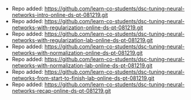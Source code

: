 
- Repo added: https://github.com/learn-co-students/dsc-tuning-neural-networks-intro-online-ds-pt-081219.git
- Repo added: https://github.com/learn-co-students/dsc-tuning-neural-networks-with-regularization-online-ds-pt-081219.git
- Repo added: https://github.com/learn-co-students/dsc-tuning-neural-networks-with-regularization-lab-online-ds-pt-081219.git
- Repo added: https://github.com/learn-co-students/dsc-tuning-neural-networks-with-normalization-online-ds-pt-081219.git
- Repo added: https://github.com/learn-co-students/dsc-tuning-neural-networks-with-normalization-lab-online-ds-pt-081219.git
- Repo added: https://github.com/learn-co-students/dsc-tuning-neural-networks-from-start-to-finish-lab-online-ds-pt-081219.git
- Repo added: https://github.com/learn-co-students/dsc-tuning-neural-networks-recap-online-ds-pt-081219.git